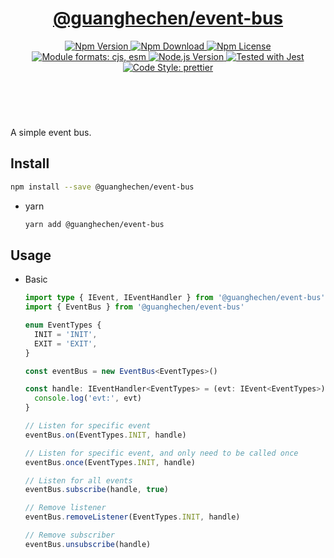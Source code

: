 <header>
  <h1 align="center">
    <a href="https://github.com/guanghechen/sora/tree/@guanghechen/event-bus@6.0.3/packages/event-bus#readme">@guanghechen/event-bus</a>
  </h1>
  <div align="center">
    <a href="https://www.npmjs.com/package/@guanghechen/event-bus">
      <img
        alt="Npm Version"
        src="https://img.shields.io/npm/v/@guanghechen/event-bus.svg"
      />
    </a>
    <a href="https://www.npmjs.com/package/@guanghechen/event-bus">
      <img
        alt="Npm Download"
        src="https://img.shields.io/npm/dm/@guanghechen/event-bus.svg"
      />
    </a>
    <a href="https://www.npmjs.com/package/@guanghechen/event-bus">
      <img
        alt="Npm License"
        src="https://img.shields.io/npm/l/@guanghechen/event-bus.svg"
      />
    </a>
    <a href="#install">
      <img
        alt="Module formats: cjs, esm"
        src="https://img.shields.io/badge/module_formats-cjs%2C%20esm-green.svg"
      />
    </a>
    <a href="https://github.com/nodejs/node">
      <img
        alt="Node.js Version"
        src="https://img.shields.io/node/v/@guanghechen/event-bus"
      />
    </a>
    <a href="https://github.com/facebook/jest">
      <img
        alt="Tested with Jest"
        src="https://img.shields.io/badge/tested_with-jest-9c465e.svg"
      />
    </a>
    <a href="https://github.com/prettier/prettier">
      <img
        alt="Code Style: prettier"
        src="https://img.shields.io/badge/code_style-prettier-ff69b4.svg?style=flat-square"
      />
    </a>
  </div>
</header>
<br/>


A simple event bus.


## Install

  ```bash
  npm install --save @guanghechen/event-bus
  ```

* yarn

  ```bash
  yarn add @guanghechen/event-bus
  ```


## Usage

* Basic

  ```typescript
  import type { IEvent, IEventHandler } from '@guanghechen/event-bus'
  import { EventBus } from '@guanghechen/event-bus'

  enum EventTypes {
    INIT = 'INIT',
    EXIT = 'EXIT',
  }

  const eventBus = new EventBus<EventTypes>()

  const handle: IEventHandler<EventTypes> = (evt: IEvent<EventTypes>) => {
    console.log('evt:', evt)
  }

  // Listen for specific event
  eventBus.on(EventTypes.INIT, handle)

  // Listen for specific event, and only need to be called once
  eventBus.once(EventTypes.INIT, handle)

  // Listen for all events
  eventBus.subscribe(handle, true)

  // Remove listener
  eventBus.removeListener(EventTypes.INIT, handle)

  // Remove subscriber
  eventBus.unsubscribe(handle)
  ```


[homepage]: https://github.com/guanghechen/sora/tree/@guanghechen/event-bus@6.0.3/packages/event-bus#readme
